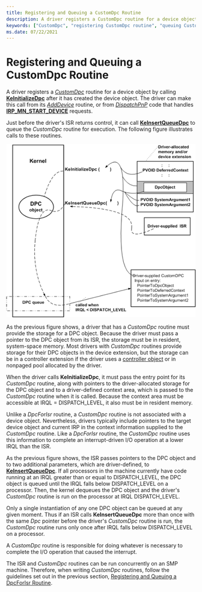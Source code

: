 ```yaml
---
title: Registering and Queuing a CustomDpc Routine
description: A driver registers a CustomDpc routine for a device object by calling KeInitializeDpc after it has created the device object. The driver can make this call from its AddDevice routine, or from DispatchPnP code that handles IRP_MN_START_DEVICE requests.
keywords: ["CustomDpc", "registering CustomDpc routine", "queuing CustomDpc routine"]
ms.date: 07/22/2021
---
```


# Registering and Queuing a CustomDpc Routine

A driver registers a [*CustomDpc*](/windows-hardware/drivers/ddi/wdm/nc-wdm-kdeferred_routine) routine for a device object by calling [**KeInitializeDpc**](/windows-hardware/drivers/ddi/wdm/nf-wdm-keinitializedpc) after it has created the device object. The driver can make this call from its [*AddDevice*](/windows-hardware/drivers/ddi/wdm/nc-wdm-driver_add_device) routine, or from [*DispatchPnP*](/windows-hardware/drivers/ddi/wdm/nc-wdm-driver_dispatch) code that handles [**IRP_MN_START_DEVICE**](./irp-mn-start-device.md) requests.

Just before the driver's ISR returns control, it can call [**KeInsertQueueDpc**](/windows-hardware/drivers/ddi/wdm/nf-wdm-keinsertqueuedpc) to queue the *CustomDpc* routine for execution. The following figure illustrates calls to these routines.

![diagram illustrating using a dpc object for a customdpc routine.](images/3cstmdpc.png)

As the previous figure shows, a driver that has a *CustomDpc* routine must provide the storage for a DPC object. Because the driver must pass a pointer to the DPC object from its ISR, the storage must be in resident, system-space memory. Most drivers with *CustomDpc* routines provide storage for their DPC objects in the device extension, but the storage can be in a controller extension if the driver uses a [controller object](./introduction-to-controller-objects.md) or in nonpaged pool allocated by the driver.

When the driver calls **KeInitializeDpc**, it must pass the entry point for its *CustomDpc* routine, along with pointers to the driver-allocated storage for the DPC object and to a driver-defined context area, which is passed to the *CustomDpc* routine when it is called. Because the context area must be accessible at IRQL = DISPATCH_LEVEL, it also must be in resident memory.

Unlike a *DpcForIsr* routine, a *CustomDpc* routine is not associated with a device object. Nevertheless, drivers typically include pointers to the target device object and current IRP in the context information supplied to the *CustomDpc* routine. Like a *DpcForIsr* routine, the *CustomDpc* routine uses this information to complete an interrupt-driven I/O operation at a lower IRQL than the ISR.

As the previous figure shows, the ISR passes pointers to the DPC object and to two additional parameters, which are driver-defined, to [**KeInsertQueueDpc**](/windows-hardware/drivers/ddi/wdm/nf-wdm-keinsertqueuedpc). If all processors in the machine currently have code running at an IRQL greater than or equal to DISPATCH_LEVEL, the DPC object is queued until the IRQL falls below DISPATCH_LEVEL on a processor. Then, the kernel dequeues the DPC object and the driver's *CustomDpc* routine is run on the processor at IRQL DISPATCH_LEVEL.

Only a single instantiation of any one DPC object can be queued at any given moment. Thus if an ISR calls **KeInsertQueueDpc** more than once with the same *Dpc* pointer before the driver's *CustomDpc* routine is run, the *CustomDpc* routine runs only once after IRQL falls below DISPATCH_LEVEL on a processor.

A *CustomDpc* routine is responsible for doing whatever is necessary to complete the I/O operation that caused the interrupt.

The ISR and *CustomDpc* routines can be run concurrently on an SMP machine. Therefore, when writing *CustomDpc* routines, follow the guidelines set out in the previous section, [Registering and Queuing a DpcForIsr Routine](registering-and-queuing-a-dpcforisr-routine.md).
